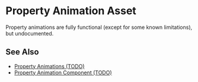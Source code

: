 # Property Animation Asset

<!-- PAGE IS TODO -->

Property animations are fully functional (except for some known limitations), but undocumented.

## See Also

* [Property Animations (TODO)](property-animation-overview.md)
* [Property Animation Component (TODO)](property-animation-component.md)

